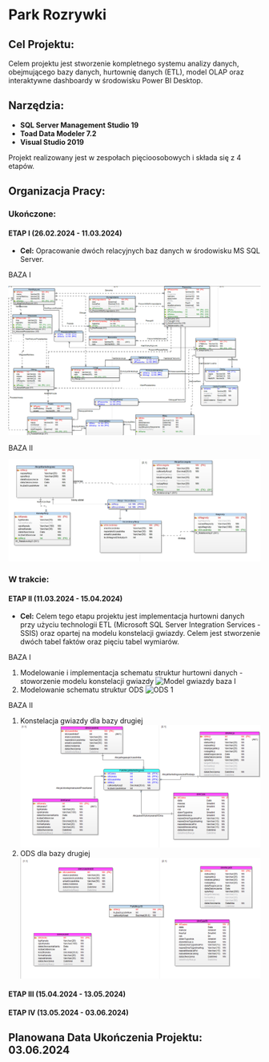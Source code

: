 # Park Rozrywki

## Cel Projektu:
Celem projektu jest stworzenie kompletnego systemu analizy danych, obejmującego bazy danych, hurtownię danych (ETL), model OLAP oraz interaktywne dashboardy w środowisku Power BI Desktop.

## Narzędzia:

- **SQL Server Management Studio 19**
- **Toad Data Modeler 7.2**
- **Visual Studio 2019**

Projekt realizowany jest w zespołach pięcioosobowych i składa się z 4 etapów.

## Organizacja Pracy:

### Ukończone: 
#### ETAP I (26.02.2024 - 11.03.2024)
- **Cel:** Opracowanie dwóch relacyjnych baz danych w środowisku MS SQL Server.

BAZA I

![BazaI](img/schematpierwszy.png)

BAZA II

![BazaII](img/schemat1.jpg)


### W trakcie: 
#### ETAP II (11.03.2024 - 15.04.2024)
- **Cel:** Celem tego etapu projektu jest implementacja hurtowni danych przy użyciu technologii ETL (Microsoft SQL Server Integration Services - SSIS) oraz opartej na modelu konstelacji gwiazdy. Celem jest stworzenie dwóch tabel faktów oraz pięciu tabel wymiarów.



BAZA I
1. Modelowanie i implementacja schematu struktur hurtowni danych - stoworzenie modelu konstelacji gwiazdy
   ![Model gwiazdy baza I](img/gwiazda1.png)
2. Modelowanie schematu struktur ODS
   ![ODS 1](img/ODS1.png)

BAZA II
1. Konstelacja gwiazdy dla bazy drugiej
   ![Model gwiazdy baza II](img/gwiazda2.png)
2. ODS dla bazy drugiej 
   ![ODS 2](img/ODS2.png)



#### ETAP III (15.04.2024 - 13.05.2024)

#### ETAP IV (13.05.2024 - 03.06.2024)

## Planowana Data Ukończenia Projektu: 03.06.2024
